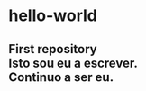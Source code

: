 # hello-world
First repository <br/>
Isto sou eu a escrever. <br/>
Continuo a ser eu. <br/>
---------------------------
